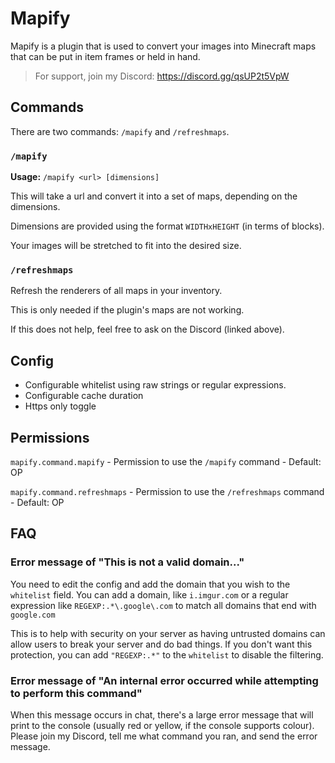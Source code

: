 # Mapify

Mapify is a plugin that is used to convert your images into Minecraft maps that can be put in item frames or held in hand.

> For support, join my Discord: <https://discord.gg/qsUP2t5VpW>

## Commands

There are two commands: `/mapify` and `/refreshmaps`.

### `/mapify`

**Usage:** `/mapify <url> [dimensions]`

This will take a url and convert it into a set of maps, depending on the dimensions.

Dimensions are provided using the format `WIDTHxHEIGHT` (in terms of blocks).

Your images will be stretched to fit into the desired size.

### `/refreshmaps`

Refresh the renderers of all maps in your inventory.

This is only needed if the plugin's maps are not working.

If this does not help, feel free to ask on the Discord (linked above).

## Config

- Configurable whitelist using raw strings or regular expressions.
- Configurable cache duration
- Https only toggle

## Permissions

`mapify.command.mapify` - Permission to use the `/mapify` command - Default: OP

`mapify.command.refreshmaps` - Permission to use the `/refreshmaps` command - Default: OP

## FAQ

### Error message of "This is not a valid domain..."

You need to edit the config and add the domain that you wish to the
`whitelist` field.  You can add a domain, like `i.imgur.com` or a
regular expression like `REGEXP:.*\.google\.com` to match all domains
that end with `google.com`

This is to help with security on your server as having untrusted domains
can allow users to break your server and do bad things.  If you don't
want this protection, you can add `"REGEXP:.*"` to the `whitelist` to
disable the filtering.

### Error message of "An internal error occurred while attempting to perform this command"

When this message occurs in chat, there's a large error message that will
print to the console (usually red or yellow, if the console supports
colour).  Please join my Discord, tell me what command you ran, and send
the error message.
